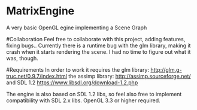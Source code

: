# MatrixEngine
A very basic OpenGL egine implementing a Scene Graph


#Collaboration
Feel free to collaborate with this project, adding features, fixing bugs..
Currently there is a runtime bug with the glm library, making it crash when it starts rendering the scene. 
I had no time to figure out what it was, though. 

#Requirements
In order to work it requires the glm library: http://glm.g-truc.net/0.9.7/index.html
the assimp library: http://assimp.sourceforge.net/ and SDL 1.2 https://www.libsdl.org/download-1.2.php

The engine is also based on SDL 1.2 libs, so feel also free to implement compatibility with SDL 2.x libs.
OpenGL 3.3 or higher required.
